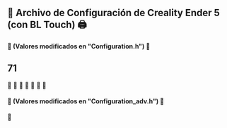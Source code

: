 ## 📜 **Archivo de Configuración de Creality Ender 5 (con BL Touch)** 🖨️

#### 🔧 **(Valores modificados en "Configuration.h")** 🔧

## 71
🔹 
🔹
🔹
🔹
🔹
🔹
🔹

#### 🔧 **(Valores modificados en "Configuration_adv.h")** 🔧

🔹
